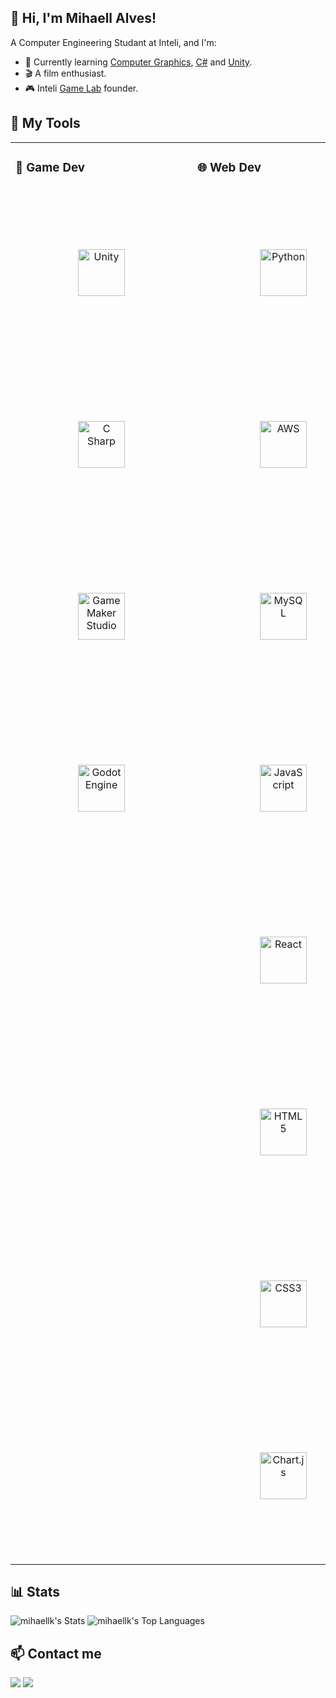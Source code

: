 ## 👋 Hi, I'm Mihaell Alves!

A Computer Engineering Studant at Inteli, and I'm:

- 🌱 Currently learning [Computer Graphics](https://en.wikipedia.org/wiki/Computer_graphics), [C#](https://learn.microsoft.com/en-us/dotnet/csharp/) and [Unity](https://unity.com/).
- 🎬 A film enthusiast.
- 🎮 Inteli [Game Lab](https://www.instagram.com/inteligamelab/) founder.

## 🧰 My Tools
<table><tr><td valign="top" width="33%">

### 👾 Game Dev

<div align="center">  
<a href="https://unity.com/" target="_blank"><img style="margin: 100px" src="https://profilinator.rishav.dev/skills-assets/unity.png" alt="Unity" height="75" /></a>
<a href="https://learn.microsoft.com/en-us/dotnet/csharp/" target="_blank"><img style="margin: 100px" src="https://logotyp.us/file/c-sharp.svg" alt="C Sharp" height="75" /></a>  
<a href="https://gamemaker.io/" target="_blank"><img style="margin: 100px" src="https://www.svgrepo.com/show/373756/light-gamemaker2.svg" alt="Game Maker Studio" height="75" /></a>
<a href="https://godotengine.org/" target="_blank"><img style="margin: 100px" src="https://upload.wikimedia.org/wikipedia/commons/6/6a/Godot_icon.svg" alt="Godot Engine" height="75" /></a> 
</div>

</td><td valign="top" width="33%">

### 🌐 Web Dev  

<div align="center">  
<a href="https://www.python.org/" target="_blank"><img style="margin: 100px" src="https://profilinator.rishav.dev/skills-assets/python-original.svg" alt="Python" height="75" /></a>
<a href="https://aws.amazon.com/" target="_blank"><img style="margin: 100px" src="https://profilinator.rishav.dev/skills-assets/amazonwebservices-original-wordmark.svg" alt="AWS" height="75" /></a>  
<a href="https://www.mysql.com/" target="_blank"><img style="margin: 100px" src="https://profilinator.rishav.dev/skills-assets/mysql-original-wordmark.svg" alt="MySQL" height="75" /></a>  
<a href="https://www.javascript.com/" target="_blank"><img style="margin: 100px" src="https://profilinator.rishav.dev/skills-assets/javascript-original.svg" alt="JavaScript" height="75" /></a> 
<a href="https://reactjs.org/" target="_blank"><img style="margin: 100px" src="https://profilinator.rishav.dev/skills-assets/react-original-wordmark.svg" alt="React" height="75" /></a>
<a href="https://en.wikipedia.org/wiki/HTML5" target="_blank"><img style="margin: 100px" src="https://profilinator.rishav.dev/skills-assets/html5-original-wordmark.svg" alt="HTML5" height="75" /></a>  
<a href="https://www.w3schools.com/css/" target="_blank"><img style="margin: 100px" src="https://profilinator.rishav.dev/skills-assets/css3-original-wordmark.svg" alt="CSS3" height="75" /></a>  
<a href="https://www.chartjs.org/" target="_blank"><img style="margin: 100px" src="https://profilinator.rishav.dev/skills-assets/logo-title.svg" alt="Chart.js" height="75" /></a>  

</div>

</td><td valign="top" width="33%">

### ✨ Misc  

<div align="center">  
<a href="https://github.com/" target="_blank"><img style="margin: 100px" src="https://profilinator.rishav.dev/skills-assets/git-scm-icon.svg" alt="Git" height="75" /></a>  
<a href="https://www.docker.com/" target="_blank"><img style="margin: 100px" src="https://profilinator.rishav.dev/skills-assets/docker-original-wordmark.svg" alt="Docker" height="75" /></a>  
<a href="https://www.figma.com/" target="_blank"><img style="margin: 100px" src="https://profilinator.rishav.dev/skills-assets/figma-icon.svg" alt="Figma" height="75" /></a>
<a href="https://www.linux.org/" target="_blank"><img style="margin: 100px" src="https://profilinator.rishav.dev/skills-assets/linux-original.svg" alt="Linux" height="75" /></a>  
</div>

</td></tr></table>  

## 📊 Stats

![mihaellk's Stats](https://github-readme-stats.vercel.app/api?username=mihaellk&theme=radical&show_icons=true&hide_border=true&count_private=true&hide_rank=true)
![mihaellk's Top Languages](https://github-readme-stats.vercel.app/api/top-langs/?username=mihaellk&theme=radical&show_icons=true&hide_border=true&layout=compact)

## 📫 Contact me

<div>
  <a href = "mailto:mihaell.klosowski@gmail.com"><img src="https://img.shields.io/badge/Gmail-D14836?style=for-the-badge&logo=gmail&logoColor=white" target="_blank"></a>
	<a href="https://www.linkedin.com/in/mihaellalves/" target="_blank"><img src="https://img.shields.io/badge/LinkedIn-0077B5?style=for-the-badge&logo=linkedin&logoColor=white" target="_blank"></a>
</div>


